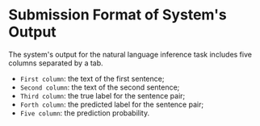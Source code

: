 # Submission Format of System's Output  

The system's output for the natural language inference task includes five columns separated by a tab.

- `First column`: the text of the first sentence;
- `Second column`: the text of the second sentence;
- `Third column`: the true label for the sentence pair;
- `Forth column`: the predicted label for the sentence pair;
- `Five column`: the prediction probability.

